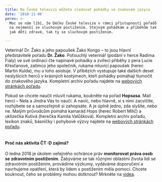 ```yaml
---
title: Na České televizi můžete sledovat pohádky ve znakovém jazyce
date: '2018-11-06'
perex: >-
  Moc se nám líbí, že Déčko České televize v rámci přístupnosti pořadů myslí i
  na nejmenší se sluchovým postižením. Stejným pohádkám a příběhům tak rozumí
  jak děti zdravé, tak ty se sluchovým postižením.

---
```



<p>Veterinář Dr. Žako a jeho papoušek Žako Kongo – to jsou hlavní představitelé pořadu <strong>Dr. Žako</strong>. Poťouchlý veterinář (podání v herce Radima Fialy) ve své ordinaci čte napínavé pohádky a zvířecí příběhy z pera Lucie Křesťanové, zatímco jeho společník, rukama mluvící papoušek (herec Martin Kulda), mu u toho asistuje. V příbězích vystupuje také dalších deset neslyšících herců v krásných kostýmech, kteří pohádky pomáhají tlumočit do znakového jazyka. Kompletní archiv pořadu najdete na <a href="https://decko.ceskatelevize.cz/dr-zako" target="_blank">webových stránkách pořadu</a>.</p><p>Pokud se chcete naučit mluvit rukama, koukněte na pořad <strong>Hopsasa</strong>. Malí herci – Nela a Jindra Vás to naučí. A navíc, nebo hlavně, si s nimi zacvičíte, rozhýbete se a samozřejmě si zahopsáte. A je úplně jedno, zda slyšíte, nebo ne. Malým průvodcům pomáhá kamarád Hops (herec Robert Milič) a uklízečka Kutivá (herečka Kamila Valůšková). Kompletní archiv pořadu, lexikon znaků, básničky i pohybové výzvy najdete na <a href="https://decko.ceskatelevize.cz/hopsasa" target="_blank">webových stránkách pořadu</a>.&nbsp;</p><h4><br />Proč nás aktivita ČT :D zajímá?</h4><p>O ledna 2018 je úkolem veřejného ochránce práv <strong>monitorovat práva osob se zdravotním postižením</strong>. Zabýváme se tak různými oblastmi života lidí se zdravotním postižením, provádíme výzkumy, vydáváme doporučení a navrhujeme opatření, která by lidem s postižením měla pomoci. Chcete kouknout, čeho se problémy mohou dotknout? Mrkněte na <a href="https://www.ochrance.cz/monitorovani-prav-lidi-se-zdravotnim-postizenim/" target="_blank">videa</a>.</p>

